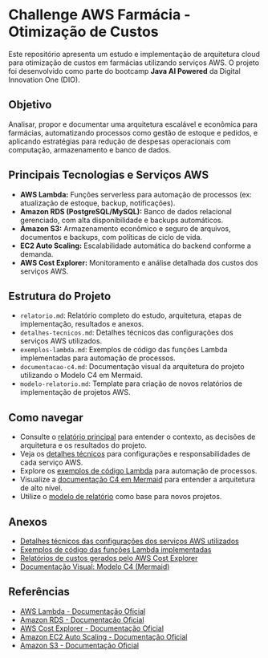 # Challenge AWS Farmácia - Otimização de Custos

Este repositório apresenta um estudo e implementação de arquitetura cloud para otimização de custos em farmácias utilizando serviços AWS. O projeto foi desenvolvido como parte do bootcamp **Java AI Powered** da Digital Innovation One (DIO).

## Objetivo

Analisar, propor e documentar uma arquitetura escalável e econômica para farmácias, automatizando processos como gestão de estoque e pedidos, e aplicando estratégias para redução de despesas operacionais com computação, armazenamento e banco de dados.

## Principais Tecnologias e Serviços AWS
- **AWS Lambda:** Funções serverless para automação de processos (ex: atualização de estoque, backup, notificações).
- **Amazon RDS (PostgreSQL/MySQL):** Banco de dados relacional gerenciado, com alta disponibilidade e backups automáticos.
- **Amazon S3:** Armazenamento econômico e seguro de arquivos, documentos e backups, com políticas de ciclo de vida.
- **EC2 Auto Scaling:** Escalabilidade automática do backend conforme a demanda.
- **AWS Cost Explorer:** Monitoramento e análise detalhada dos custos dos serviços AWS.

## Estrutura do Projeto

- `relatorio.md`: Relatório completo do estudo, arquitetura, etapas de implementação, resultados e anexos.
- `detalhes-tecnicos.md`: Detalhes técnicos das configurações dos serviços AWS utilizados.
- `exemplos-lambda.md`: Exemplos de código das funções Lambda implementadas para automação de processos.
- `documentacao-c4.md`: Documentação visual da arquitetura do projeto utilizando o Modelo C4 em Mermaid.
- `modelo-relatorio.md`: Template para criação de novos relatórios de implementação de projetos AWS.

## Como navegar

- Consulte o [relatório principal](./relatorio.md) para entender o contexto, as decisões de arquitetura e os resultados do projeto.
- Veja os [detalhes técnicos](./detalhes-tecnicos.md) para configurações e responsabilidades de cada serviço AWS.
- Explore os [exemplos de código Lambda](./exemplos-lambda.md) para automação de processos.
- Visualize a [documentação C4 em Mermaid](./documentacao-c4.md) para entender a arquitetura de alto nível.
- Utilize o [modelo de relatório](./modelo-relatorio.md) como base para novos projetos.

## Anexos
- [Detalhes técnicos das configurações dos serviços AWS utilizados](./detalhes-tecnicos.md)
- [Exemplos de código das funções Lambda implementadas](./exemplos-lambda.md)
- [Relatórios de custos gerados pelo AWS Cost Explorer](./detalhes-tecnicos.md#relatórios-de-custos-gerados-pelo-aws-cost-explorer)
- [Documentação Visual: Modelo C4 (Mermaid)](./documentacao-c4.md)

## Referências
- [AWS Lambda - Documentação Oficial](https://docs.aws.amazon.com/lambda/latest/dg/welcome.html)
- [Amazon RDS - Documentação Oficial](https://docs.aws.amazon.com/pt_br/AmazonRDS/latest/UserGuide/Welcome.html)
- [AWS Cost Explorer - Documentação Oficial](https://docs.aws.amazon.com/cost-management/latest/userguide/ce-what-is.html)
- [Amazon EC2 Auto Scaling - Documentação Oficial](https://docs.aws.amazon.com/autoscaling/ec2/userguide/what-is-amazon-ec2-auto-scaling.html)
- [Amazon S3 - Documentação Oficial](https://docs.aws.amazon.com/pt_br/AmazonS3/latest/userguide/Welcome.html) 